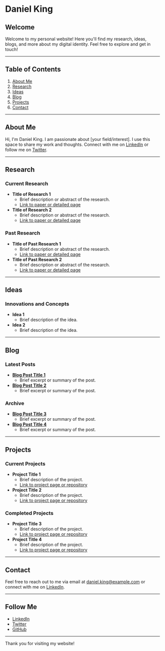 # Daniel King

## Welcome
Welcome to my personal website! Here you'll find my research, ideas, blogs, and more about my digital identity. Feel free to explore and get in touch!

---

## Table of Contents
1. [About Me](#about-me)
2. [Research](#research)
3. [Ideas](#ideas)
4. [Blog](#blog)
5. [Projects](#projects)
6. [Contact](#contact)

---

## About Me
Hi, I'm Daniel King. I am passionate about [your field/interest]. I use this space to share my work and thoughts. Connect with me on [LinkedIn](https://www.linkedin.com) or follow me on [Twitter](https://twitter.com).

---

## Research
### Current Research
- **Title of Research 1**
  - Brief description or abstract of the research.
  - [Link to paper or detailed page](#)
- **Title of Research 2**
  - Brief description or abstract of the research.
  - [Link to paper or detailed page](#)

### Past Research
- **Title of Past Research 1**
  - Brief description or abstract of the research.
  - [Link to paper or detailed page](#)
- **Title of Past Research 2**
  - Brief description or abstract of the research.
  - [Link to paper or detailed page](#)

---

## Ideas
### Innovations and Concepts
- **Idea 1**
  - Brief description of the idea.
- **Idea 2**
  - Brief description of the idea.

---

## Blog
### Latest Posts
- **[Blog Post Title 1](#)**
  - Brief excerpt or summary of the post.
- **[Blog Post Title 2](#)**
  - Brief excerpt or summary of the post.

### Archive
- **[Blog Post Title 3](#)**
  - Brief excerpt or summary of the post.
- **[Blog Post Title 4](#)**
  - Brief excerpt or summary of the post.

---

## Projects
### Current Projects
- **Project Title 1**
  - Brief description of the project.
  - [Link to project page or repository](#)
- **Project Title 2**
  - Brief description of the project.
  - [Link to project page or repository](#)

### Completed Projects
- **Project Title 3**
  - Brief description of the project.
  - [Link to project page or repository](#)
- **Project Title 4**
  - Brief description of the project.
  - [Link to project page or repository](#)

---

## Contact
Feel free to reach out to me via email at [daniel.king@example.com](mailto:daniel.king@example.com) or connect with me on [LinkedIn](https://www.linkedin.com).

---

## Follow Me
- [LinkedIn](https://www.linkedin.com)
- [Twitter](https://twitter.com)
- [GitHub](https://github.com)

---

Thank you for visiting my website!
